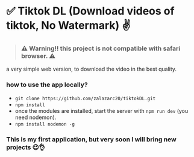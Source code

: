 # ✅ Tiktok DL (Download videos of tiktok, No Watermark) ✌️

> ### ⚠️ **Warning!!** this project is not compatible with safari browser. ⚠️

a very simple web version, to download the video in the best quality.

### how to use the app locally?
- `git clone https://github.com/zalazarc20/tiktokDL.git`
- `npm install`
- once the modules are installed, start the server with `npm run dev` (you need nodemon).
- `npm install nodemon -g`

### This is my first application, but very soon I will bring new projects 😉👌
